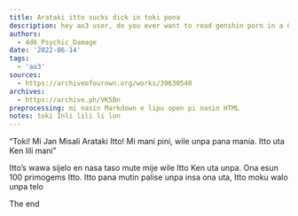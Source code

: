 ```yaml
---
title: Arataki itto sucks dick in toki pona
description: hey ao3 user, do you ever want to read genshin porn in a Constructed language that the author butchered? well here you go
authors:
  - 4d6_Psychic_Damage
date: '2022-06-14'
tags:
  - 'ao3'
sources:
  - https://archiveofourown.org/works/39630540
archives:
  - https://archive.ph/VK5Bn
preprocessing: mi nasin Markdown e lipu open pi nasin HTML
notes: toki Inli lili li lon
---
```


“Toki! Mi Jan Misali Arataki Itto! Mi mani pini, wile unpa pana mania. Itto uta Ken lili mani”

Itto’s wawa sijelo en nasa taso mute mije wile Itto Ken uta unpa. Ona esun 100 primogems Itto. Itto pana mutin palise unpa insa ona uta, Itto moku walo unpa telo

The end